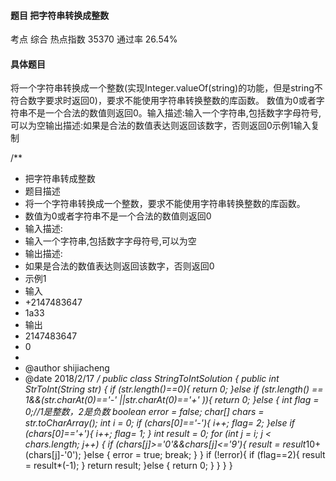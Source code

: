 #### 题目    把字符串转换成整数

考点    	综合	热点指数    35370	通过率    26.54%

#### 具体题目

​    将一个字符串转换成一个整数(实现Integer.valueOf(string)的功能，但是string不符合数字要求时返回0)，要求不能使用字符串转换整数的库函数。         数值为0或者字符串不是一个合法的数值则返回0。输入描述:输入一个字符串,包括数字字母符号,可以为空输出描述:如果是合法的数值表达则返回该数字，否则返回0示例1输入复制

/**
 * 把字符串转成整数
 * 题目描述
 * 将一个字符串转换成一个整数，要求不能使用字符串转换整数的库函数。
 * 数值为0或者字符串不是一个合法的数值则返回0
 * 输入描述:
 * 输入一个字符串,包括数字字母符号,可以为空
 * 输出描述:
 * 如果是合法的数值表达则返回该数字，否则返回0
 * 示例1
 * 输入
 * +2147483647
 * 1a33
 * 输出
 * 2147483647
 * 0
 *
 * @author shijiacheng
 * @date 2018/2/17
 */
public class StringToIntSolution {
    public int StrToInt(String str) {
        if (str.length()==0){
            return 0;
        }else if (str.length() == 1&&(str.charAt(0)=='-' ||str.charAt(0)=='+' )){
            return 0;
        }else {
            int flag = 0;//1是整数，2是负数
            boolean error = false;
            char[] chars = str.toCharArray();
            int i = 0;
            if (chars[0]=='-'){
                i++;
                flag= 2;
            }else if (chars[0]=='+'){
                i++;
                flag= 1;
            }
            int result = 0;
            for (int j = i; j < chars.length; j++) {
                if (chars[j]>='0'&&chars[j]<='9'){
                    result = result*10+(chars[j]-'0');
                }else {
                    error = true;
                    break;
                }
            }
            if (!error){
                if (flag==2){
                    result = result*(-1);
                }
                return result;
            }else {
                return 0;
            }
        }
    }
}
